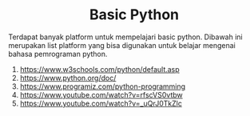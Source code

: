 <h1 align="center"> Basic Python </h1>

Terdapat banyak platform untuk mempelajari basic python. Dibawah ini merupakan list platform yang bisa digunakan untuk belajar mengenai bahasa pemrograman python.
1. https://www.w3schools.com/python/default.asp
2. https://www.python.org/doc/
3. https://www.programiz.com/python-programming
4. https://www.youtube.com/watch?v=rfscVS0vtbw
5. https://www.youtube.com/watch?v=_uQrJ0TkZlc
